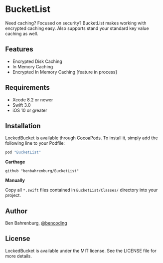 # BucketList

Need caching? Focused on security? BucketList makes working with encrypted caching easy. Also supports stand your standard key value caching as well.

## Features

* Encrypted Disk Caching
* In Memory Caching
* Encrypted In Memory Caching  [feature in process]


## Requirements

* Xcode 8.2 or newer
* Swift 3.0
* iOS 10 or greater

## Installation

LockedBucket is available through [CocoaPods](http://cocoapods.org). To install
it, simply add the following line to your Podfile:


```ruby
pod "BucketList"
```

__Carthage__

```
github "benbahrenburg/BucketList"
```

__Manually__

Copy all `*.swift` files contained in `BucketList/Classes/` directory into your project. 

## Author

Ben Bahrenburg, [@bencoding](https://twitter.com/bencoding)

## License

LockedBucket is available under the MIT license. See the LICENSE file for more details.
